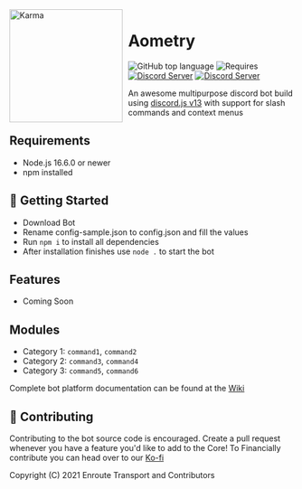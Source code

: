 <img width="200" height="200" align="left" style="float: left; margin: 0 10px 0 0;" alt="Karma" src="https://i.imgur.com/8hQoOwS.png"> 

# Aometry

![GitHub top language](https://img.shields.io/github/languages/top/Enroute-Transport/Aometry?color=0072CE&style=for-the-badge)
![Requires](https://img.shields.io/badge/requires-discordJS-5865F2?style=for-the-badge)
<a href="https://enrt.me/discord"><img src="https://img.shields.io/discord/636354429049896991?color=5865F2&label=Enroute&style=for-the-badge" alt="Discord Server"></a>
<a href="https://discord.gg/zturVQrhTG"><img src="https://img.shields.io/discord/882220041477709856?color=5865F2&label=Support Server&style=for-the-badge" alt="Discord Server"></a>

An awesome multipurpose discord bot build using [discord.js v13](https://discord.js.org) with support for slash commands and context menus

## Requirements

- Node.js 16.6.0 or newer
- npm installed

## 🚀 Getting Started
- Download Bot
- Rename config-sample.json to config.json and fill the values
- Run `npm i` to install all dependencies
- After installation finishes use `node .` to start the bot

## Features

- Coming Soon

## Modules

- Category 1: `command1`, `command2`
- Category 2: `command3`, `command4`
- Category 3: `command5`, `command6`

Complete bot platform documentation can be found at the [Wiki](https://github.com/Enroute-Transport/Aometry/wiki)

## 🤝 Contributing
Contributing to the bot source code is encouraged. Create a pull request whenever you have a feature you'd like to add to the Core!
To Financially contribute you can head over to our [Ko-fi](https://ko-fi.com/enroute)

Copyright (C) 2021 Enroute Transport and Contributors
